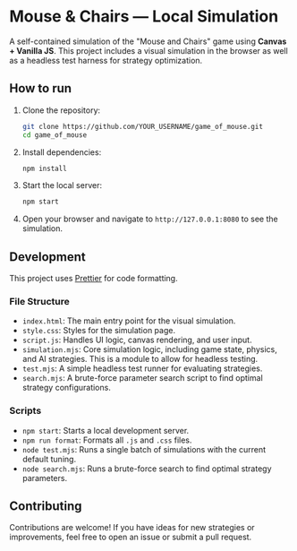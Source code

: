 # Mouse & Chairs — Local Simulation

A self-contained simulation of the "Mouse and Chairs" game using **Canvas + Vanilla JS**. This project includes a visual simulation in the browser as well as a headless test harness for strategy optimization.

## How to run

1. Clone the repository:
   ```bash
   git clone https://github.com/YOUR_USERNAME/game_of_mouse.git
   cd game_of_mouse
   ```
2. Install dependencies:
   ```bash
   npm install
   ```
3. Start the local server:
   ```bash
   npm start
   ```
4. Open your browser and navigate to `http://127.0.0.1:8080` to see the simulation.

## Development

This project uses [Prettier](https://prettier.io/) for code formatting.

### File Structure

- `index.html`: The main entry point for the visual simulation.
- `style.css`: Styles for the simulation page.
- `script.js`: Handles UI logic, canvas rendering, and user input.
- `simulation.mjs`: Core simulation logic, including game state, physics, and AI strategies. This is a module to allow for headless testing.
- `test.mjs`: A simple headless test runner for evaluating strategies.
- `search.mjs`: A brute-force parameter search script to find optimal strategy configurations.

### Scripts

- `npm start`: Starts a local development server.
- `npm run format`: Formats all `.js` and `.css` files.
- `node test.mjs`: Runs a single batch of simulations with the current default tuning.
- `node search.mjs`: Runs a brute-force search to find optimal strategy parameters.

## Contributing

Contributions are welcome! If you have ideas for new strategies or improvements, feel free to open an issue or submit a pull request.